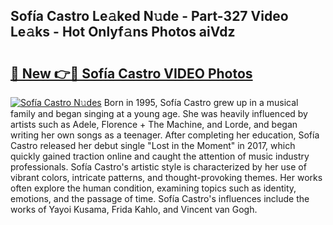 ## Sofía Castro Le𝚊ked N𝚞de - Part-327 Video Le𝚊ks - Hot Onlyf𝚊ns Photos aiVdz

# <h2><a href="http://ac51872.deff.icu/?id=Sof%c3%ada+Castro">🔗 New 👉🔴 Sofía Castro VIDEO Photos</a></h2>

[![Sofía Castro N𝚞des](https://i.imgur.com/rIISA9y.gif)](http://ac51872.deff.icu/?id=Sof%c3%ada+Castro)
Born in 1995, Sofía Castro grew up in a musical family and began singing at a young age. She was heavily influenced by artists such as Adele, Florence + The Machine, and Lorde, and began writing her own songs as a teenager. After completing her education, Sofía Castro released her debut single "Lost in the Moment" in 2017, which quickly gained traction online and caught the attention of music industry professionals. Sofía Castro's artistic style is characterized by her use of vibrant colors, intricate patterns, and thought-provoking themes. Her works often explore the human condition, examining topics such as identity, emotions, and the passage of time. Sofía Castro's influences include the works of Yayoi Kusama, Frida Kahlo, and Vincent van Gogh.
